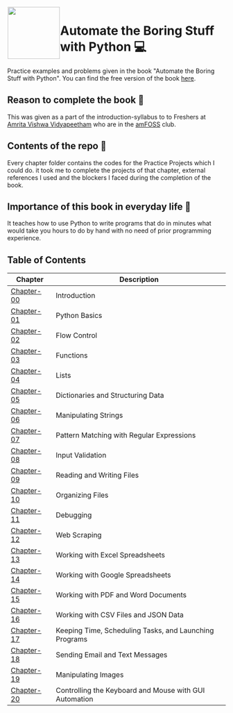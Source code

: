 <img height='120' src="https://nostarch.com/sites/default/files/styles/uc_product_full/public/beyond-the-basics-python_fullcvr_latest.png?itok=HlHQbZca" align="left" hspace="1" vspace="1">

# Automate the Boring Stuff with Python :computer:

Practice examples and problems given in the book "Automate the Boring Stuff with Python".
You can find the free version of the book [here](https://automatetheboringstuff.com).

## Reason to complete the book :pencil:

This was given as a part of the introduction-syllabus to to Freshers at [Amrita Vishwa Vidyapeetham](https://www.amrita.edu/) who are in the [amFOSS](https://amfoss.in/) club.

## Contents of the repo :page_facing_up:

Every chapter folder contains the codes for the Practice Projects which I could do. it took me to complete the projects of that chapter, external references I used and the blockers I faced during the completion of the book.

## Importance of this book in everyday life :nut_and_bolt:

It teaches how to use Python to write programs that do in minutes what would take you hours to do by hand with no need of prior programming experience.

## Table of Contents

| Chapter | Description |
| --- | --- |
| <a href="https://github.com/imjithin2077/automate-the-boring-stuff-with-python/tree/master/chapter-00">Chapter-00</a> | Introduction |
| <a href="https://github.com/imjithin2077/automate-the-boring-stuff-with-python/tree/master/chapter-01">Chapter-01</a> | Python Basics |
| <a href="https://github.com/imjithin2077/automate-the-boring-stuff-with-python/tree/master/chapter-02">Chapter-02</a> | Flow Control |
| <a href="https://github.com/imjithin2077/automate-the-boring-stuff-with-python/tree/master/chapter-03">Chapter-03</a> | Functions |
| <a href="https://github.com/imjithin2077/automate-the-boring-stuff-with-python/tree/master/chapter-04">Chapter-04</a> | Lists |
| <a href="https://github.com/imjithin2077/automate-the-boring-stuff-with-python/tree/master/chapter-05">Chapter-05</a> | Dictionaries and Structuring Data  |
| <a href="https://github.com/imjithin2077/automate-the-boring-stuff-with-python/tree/master/chapter-06">Chapter-06</a> | Manipulating Strings |
| <a href="https://github.com/imjithin2077/automate-the-boring-stuff-with-python/tree/master/chapter-07">Chapter-07</a> | Pattern Matching with Regular Expressions |
| <a href="https://github.com/imjithin2077/automate-the-boring-stuff-with-python/tree/master/chapter-08">Chapter-08 </a>| Input Validation |
| <a href="https://github.com/imjithin2077/automate-the-boring-stuff-with-python/tree/master/chapter-09">Chapter-09</a> | Reading and Writing Files  |
| <a href="https://github.com/imjithin2077/automate-the-boring-stuff-with-python/tree/master/chapter-10">Chapter-10</a> | Organizing Files  |
| <a href="https://github.com/imjithin2077/automate-the-boring-stuff-with-python/tree/master/chapter-11">Chapter-11</a> | Debugging  |
| <a href="https://github.com/imjithin2077/automate-the-boring-stuff-with-python/tree/master/chapter-12">Chapter-12</a> | Web Scraping  |
| <a href="https://github.com/imjithin2077/automate-the-boring-stuff-with-python/tree/master/chapter-13">Chapter-13</a> | Working with Excel Spreadsheets  |
| <a href="https://github.com/imjithin2077/automate-the-boring-stuff-with-python/tree/master/chapter-14">Chapter-14</a> | Working with Google Spreadsheets  |
| <a href="https://github.com/imjithin2077/automate-the-boring-stuff-with-python/tree/master/chapter-15">Chapter-15</a> | Working with PDF and Word Documents  |
| <a href="https://github.com/imjithin2077/automate-the-boring-stuff-with-python/tree/master/chapter-16">Chapter-16</a> | Working with CSV Files and JSON Data  |
| <a href="https://github.com/imjithin2077/automate-the-boring-stuff-with-python/tree/master/chapter-17">Chapter-17</a> | Keeping Time, Scheduling Tasks, and Launching Programs  |
| <a href="https://github.com/imjithin2077/automate-the-boring-stuff-with-python/tree/master/chapter-18">Chapter-18</a> | Sending Email and Text Messages  |
| <a href="https://github.com/imjithin2077/automate-the-boring-stuff-with-python/tree/master/chapter-19">Chapter-19</a> | Manipulating Images  |
| <a href="https://github.com/imjithin2077/automate-the-boring-stuff-with-python/tree/master/chapter-20">Chapter-20</a> | Controlling the Keyboard and Mouse with GUI Automation  |
